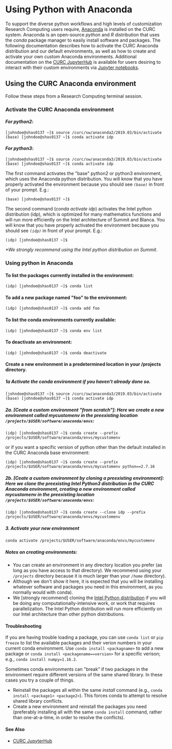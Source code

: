 # Using Python with Anaconda

To support the diverse python workflows and high levels of customization Research Computing users require, [Anaconda](http://anaconda.com) is installed on the CURC system. Anaconda is an open-source _python_ and _R_ distribution that uses the _conda_ package manager to easily install software and packages. The following documentation describes how to activate the CURC Anaconda distribution and our default environments, as well as how to create and activate your own custom Anaconda environments. Additional documentation on the [CURC JupyterHub](../gateways/jupyterhub.md) is available for users desiring to interact with their custom environments via [Jupyter notebooks](https://jupyter.org). 

## Using the CURC Anaconda environment

Follow these steps from a Research Computing terminal session. 

### Activate the CURC Anaconda environment

#### ___For python2___:
```
[johndoe@shas0137 ~]$ source /curc/sw/anaconda2/2019.03/bin/activate
(base) [johndoe@shas0137 ~]$ conda activate idp
```

#### ___For python3___:
```
[johndoe@shas0137 ~]$ source /curc/sw/anaconda3/2019.03/bin/activate
(base) [johndoe@shas0137 ~]$ conda activate idp
```

The first command activates the "base" python2 or python3 environment, which uses the Anaconda python distribution.  You will know that you have properly activated the environment because you should see _`(base)`_ in front of your prompt. E.g.: 

```
(base) [johndoe@shas0137 ~]$
```

The second command (_conda activate idp_) activates the Intel python distribution (idp), which is optimized for many mathematics functions and will run more efficiently on the Intel architecture of Summit and Blanca. You will know that you have properly activated the environment because you should see _`(idp)`_ in front of your prompt. E.g.: 

```
(idp) [johndoe@shas0137 ~]$
```

_*We strongly recommend using the Intel python distribution on Summit_.

### Using python in Anaconda

#### To list the packages currently installed in the environment:

```
(idp) [johndoe@shas0137 ~]$ conda list
```

#### To add a new package named "foo" to the environment:

```
(idp) [johndoe@shas0137 ~]$ conda add foo 
```

#### To list the conda environments currently available:

```
(idp) [johndoe@shas0137 ~]$ conda env list
```

#### To deactivate an environment:

```
(idp) [johndoe@shas0137 ~]$ conda deactivate
```

#### Create a new environment in a predetermined location in your /projects directory.  

 ##### 1a Activate the conda environment if you haven't already done so.
 
 ```
[johndoe@shas0137 ~]$ source /curc/sw/anaconda3/2019.03/bin/activate
(base) [johndoe@shas0137 ~]$ conda activate idp
```

 ##### 2a. [Ceate a custom environment "from scratch"]: Here we create a new environment called _mycustomenv_ in the preexisting location _`/projects/$USER/software/anaconda/envs`_:

 ```
 (idp) [johndoe@shas0137 ~]$ conda create --prefix /projects/$USER/software/anaconda/envs/mycustomenv
 ```

 or if you want a specific version of python other than the default installed in the CURC Anaconda base environment:

 ```
 (idp) [johndoe@shas0137 ~]$ conda create --prefix /projects/$USER/software/anaconda/envs/mycustomenv python==2.7.16
 ```

 ##### 2b. [Ceate a custom environment by cloning a preexisting environment]: Here we clone the preexisting Intel Python3 distribution in the CURC Anaconda environment, creating a new environment called _mycustomenv_ in the preexisting location _`/projects/$USER/software/anaconda/envs`_:

 ```
 (idp) [johndoe@shas0137 ~]$ conda create --clone idp --prefix /projects/$USER/software/anaconda/envs/mycustomenv
 ```

##### 3. Activate your new environment

```conda activate /projects/$USER/software/anaconda/envs/mycustomenv```


##### Notes on creating environments:
* You can create an environment in any directory location you prefer (as long as you have access to that directory).  We recommend using your _`/projects`_ directory because it is much larger than your _`/home`_ directory).
* Although we don't show it here, it is expected that you will be installing whatever software and packages you need in this environment, as you normally would with conda).
* We [strongly recommend] cloning the [Intel Python distribution](https://software.intel.com/en-us/distribution-for-python) if you will be doing any computationally-intensive work, or work that requires parallelization. The Intel Python distribution will run more efficiently on our Intel architecture than other python distributions.

#### Troubleshooting

If you are having trouble loading a package, you can use `conda list` or `pip freeze` to list the available packages and their verion numbers in your current conda environment. Use `conda install <packagname>` to add a new package or `conda install <packagename==version>` for a specific verison; e.g., `conda install numpy=1.16.2`.

Sometimes conda environments can "break" if two packages in the environment require different versions of the same shared library.  In these cases you try a couple of things.
* Reinstall the packages all within the same _install_ command (e.g., `conda install <package1> <package2>`).  This forces conda to attempt to resolve shared library conflicts. 
* Create a new environment and reinstall the packages you need (preferably installing all with the same `conda install` command, rather than one-at-a-time, in order to resolve the conflicts).

#### See Also

* [CURC JupyterHub](../gateways/jupyterhub.md)
